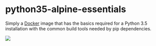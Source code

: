 # python35-alpine-essentials

Simply a [Docker](https://www.docker.com/) image that has the basics required for a Python 3.5 installation with the common build tools needed by pip dependencies.

[![](https://images.microbadger.com/badges/image/nerdwaller/python3.5-alpine-essentials.svg)](https://microbadger.com/images/nerdwaller/python3.5-alpine-essentials "via microbadger.com")
